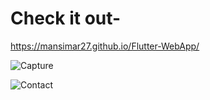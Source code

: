 # Check it out-

https://mansimar27.github.io/Flutter-WebApp/

![Capture](https://user-images.githubusercontent.com/47376002/83302166-77243d80-a218-11ea-8d1c-50dad9c2977f.PNG)

![Contact](https://user-images.githubusercontent.com/47376002/83302194-81463c00-a218-11ea-9d08-4fe419288d9a.PNG)
